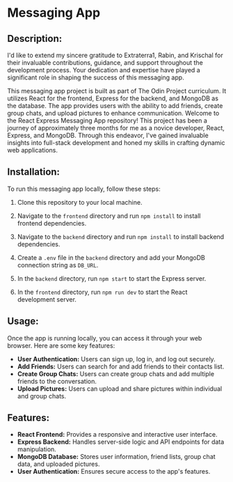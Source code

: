 # Messaging App

## Description:
 I'd like to extend my sincere gratitude to Extraterra1, Rabin, and Krischal for their invaluable contributions, guidance, and support throughout the development process. Your dedication and expertise have played a significant role in shaping the success of this messaging app.

This messaging app project is built as part of The Odin Project curriculum. It utilizes React for the frontend, Express for the backend, and MongoDB as the database. The app provides users with the ability to add friends, create group chats, and upload pictures to enhance communication.
Welcome to the React Express Messaging App repository! This project has been a journey of approximately three months for me as a novice developer,  React, Express, and MongoDB. Through this endeavor, I've gained invaluable insights into full-stack development and honed my skills in crafting dynamic web applications.






## Installation:

To run this messaging app locally, follow these steps:

1.  Clone this repository to your local machine.
2.  Navigate to the `frontend` directory and run `npm install` to install frontend dependencies.
3.  Navigate to the `backend` directory and run `npm install` to install backend dependencies.

4.  Create a `.env` file in the `backend` directory and add your MongoDB connection string as `DB_URL`.
5.  In the `backend` directory, run `npm start` to start the Express server.
6.  In the `frontend` directory, run `npm run dev` to start the React development server.

## Usage:

Once the app is running locally, you can access it through your web browser. Here are some key features:

- **User Authentication:** Users can sign up, log in, and log out securely.
- **Add Friends:** Users can search for and add friends to their contacts list.
- **Create Group Chats:** Users can create group chats and add multiple friends to the conversation.
- **Upload Pictures:** Users can upload and share pictures within individual and group chats.

## Features:

- **React Frontend:** Provides a responsive and interactive user interface.
- **Express Backend:** Handles server-side logic and API endpoints for data manipulation.
- **MongoDB Database:** Stores user information, friend lists, group chat data, and uploaded pictures.
- **User Authentication:** Ensures secure access to the app's features.